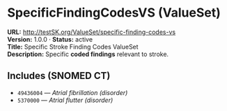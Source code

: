 

# SpecificFindingCodesVS (ValueSet)

**URL:** http://testSK.org/ValueSet/specific-finding-codes-vs  
**Version:** 1.0.0 · **Status:** active  
**Title:** Specific Stroke Finding Codes ValueSet  
**Description:** Specific **coded findings** relevant to stroke.

## Includes (SNOMED CT)
- `49436004` — *Atrial fibrillation (disorder)*  
- `5370000` — *Atrial flutter (disorder)*

